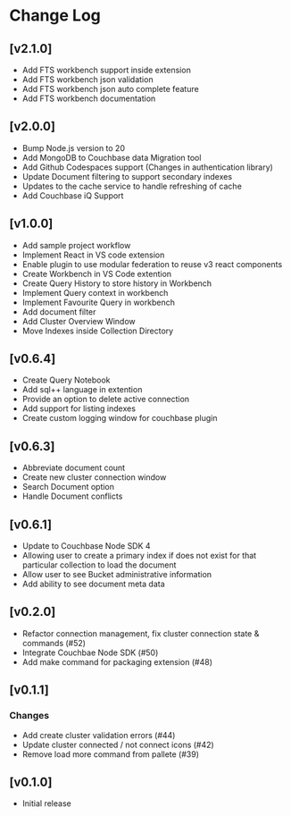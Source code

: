 # Change Log

## [v2.1.0]
- Add FTS workbench support inside extension
- Add FTS workbench json validation
- Add FTS workbench json auto complete feature
- Add FTS workbench documentation

## [v2.0.0]
- Bump Node.js version to 20
- Add MongoDB to Couchbase data Migration tool
- Add Github Codespaces support (Changes in authentication library)
- Update Document filtering to support secondary indexes
- Updates to the cache service to handle refreshing of cache
- Add Couchbase iQ Support

## [v1.0.0]
- Add sample project workflow
- Implement React in VS code extension
- Enable plugin to use modular federation to reuse v3 react components
- Create Workbench in VS Code extention
- Create Query History to store history in Workbench
- Implement Query context in workbench
- Implement Favourite Query in workbench
- Add document filter
- Add Cluster Overview Window
- Move Indexes inside Collection Directory

## [v0.6.4]
- Create Query Notebook
- Add sql++ language in extention
- Provide an option to delete active connection
- Add support for listing indexes
- Create custom logging window for couchbase plugin
## [v0.6.3]
- Abbreviate document count
- Create new cluster connection window
- Search Document option
- Handle Document conflicts


## [v0.6.1]
- Update to Couchbase Node SDK 4
- Allowing user to create a primary index if does not exist for that particular collection to load the document
- Allow user to see Bucket administrative information
- Add ability to see document meta data

## [v0.2.0]

- Refactor connection management, fix cluster connection state & commands (#52)
- Integrate Couchbae Node SDK (#50)
- Add make command for packaging extension (#48)

## [v0.1.1]

### Changes

- Add create cluster validation errors (#44)
- Update cluster connected / not connect icons (#42)
- Remove load more command from pallete (#39)

## [v0.1.0]

- Initial release
